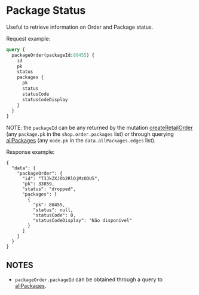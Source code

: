 # Package Status

Useful to retrieve information on Order and Package status.

Request example:

```graphql
query {
  packageOrder(packageId:80455) {
    id
    pk
    status
    packages {
      pk
      status
      statusCode
      statusCodeDisplay
    }
  }
}
```

NOTE: the ```packageId``` can be any returned by the mutation [createRetailOrder](/presto/create-retail-order) (any ```package.pk``` in the ```shop.order.packages``` list) or through querying [allPackages](/presto/all-packages) (any ```node.pk``` in the ```data.allPackages.edges``` list).

Response example:

```
{
  "data": {
    "packageOrder": {
      "id": "T3JkZXJOb2RlOjMzODU5",
      "pk": 33859,
      "status": "dropped",
      "packages": [
        {
          "pk": 80455,
          "status": null,
          "statusCode": 0,
          "statusCodeDisplay": "Não disponível"
        }
      ]
    }
  }
}
```

## NOTES

- ```packageOrder.packageId``` can be obtained through a query to [allPackages](/presto/all-packages).
